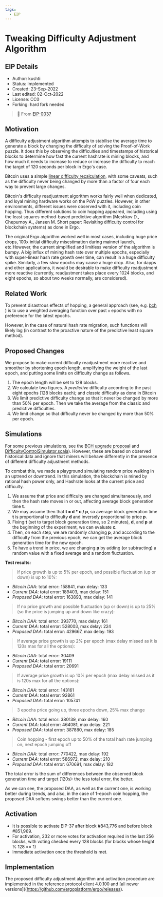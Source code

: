 ```yaml
---
tags:
  - EIP
---
```


# Tweaking Difficulty Adjustment Algorithm


## EIP Details

* Author: kushti
* Status: Implemented
* Created: 23-Sep-2022
* Last edited: 02-Oct-2022
* License: CC0
* Forking: hard fork needed 

> 🔗 From [EIP-0037](https://github.com/ergoplatform/eips/blob/ddbca24fef5e91e0c80c6881fc31d8831ae69768/eip-0037.md)


## Motivation 

A difficulty adjustment algorithm attempts to stabilise the average time to generate a block by changing the difficulty of solving the Proof-of-Work puzzle. It does this by observing the difficulties and timestamps of historical blocks to determine how fast the current hashrate is mining blocks, and how much it needs to increase to reduce or increase the difficulty to reach the target of 120 seconds per block in Ergo's case.  

Bitcoin uses a simple [linear difficulty recalculation](https://en.bitcoinwiki.org/wiki/Difficulty_in_Mining), with some caveats, such as the difficulty never being changed by more than a factor of four each way to prevent large changes. 

Bitcoin's difficulty readjustment algorithm works fairly well when dedicated, and loyal mining hardware works on the PoW puzzles. However, in other environments, different issues were observed with it, including coin hopping. Thus different solutions to coin hopping appeared, including using the least squares method-based predictive algorithm (Meshkov D., Chepurnoy A., Jansen M. Short paper: Revisiting difficulty control for blockchain systems) as done in Ergo.

The original Ergo algorithm worked well in most cases, including huge price drops, 100x initial difficulty misestimation during mainnet launch, etc.However, the current simplified and limitless version of the algorithm is bumpy. A big influx of mining hash rate over multiple epochs, especially with super-linear hash rate growth over time, can result in a huge difficulty spike. Similarly, a few slow epochs may cause a huge drop. Also, for dapps and other applications, it would be desirable to make difficulty readjustment more reactive (currently, readjustment takes place every 1024 blocks, and eight epochs, so about two weeks normally, are considered).   

## Related Work

To prevent disastrous effects of hopping, a general approach (see, e.g. [bch](https://read.cash/@jtoomim/bch-upgrade-proposal-use-asert-as-the-new-daa-1d875696) ) is to use a weighted averaging function over past `x` epochs with no preference for the latest epochs.

However, in the case of natural hash rate migration, such functions will likely lag (in contrast to the proactive nature of the predictive least square method). 

## Proposed Changes

We propose to make current difficulty readjustment more reactive and smoother by shortening epoch length, amplifying the weight of the last epoch, and putting some limits on difficulty change as follows.

1. The epoch length will be set to 128 blocks. 
2. We calculate two figures. A *predictive* difficulty according to the past eight epochs (128 blocks each); and *classic* difficulty as done in Bitcoin
3. We limit predictive difficulty change so that it never be changed by more than 50% per epoch. Then we take the average from the classic and predictive difficulties. 
4. We limit change so that difficulty never be changed by more than 50% per epoch.


## Simulations

For some previous simulations, see the [BCH upgrade proposal](https://read.cash/@jtoomim/bch-upgrade-proposal-use-asert-as-the-new-daa-1d875696) and [DifficultyControlSimulator.scala](https://github.com/ergoplatform/ergo/blob/0af9dd9d8846d672c1e2a77f8ab29963fa5acd1e/src/test/scala/org/ergoplatform/tools/DifficultyControlSimulator.scala)). However, these are based on observed historical data and ignore that miners will behave differently in the presence of different difficulty adjustment methods.

To combat this, we made a playground simulating random price walking in an uptrend or downtrend. In this simulation, the blockchain is mined by rational hash power only, and Hashrate looks at the current price and difficulty. 

1. We assume that price and difficulty are changed simultaneously, and then the hash rate moves in or out, affecting average block generation time **t**. 
2. We may assume then that **t = d * c / p**, so average block generation time **t** is proportional to difficulty **d** and inversely proportional to price **p**. 
3. Fixing **t** (set to target block generation time, so 2 minutes), **d**, and **p** at the beginning of the experiment, we can evaluate **c**. 
4. Then, on each step, we are randomly changing **p**, and according to the difficulty from the previous epoch, we can get the average block generation time for the new epoch.
5. To have a trend in price, we are changing **p** by adding (or subtracting) a random value with a fixed average and a random fluctuation. 

**Test results:**

> If price growth is up to 5% per epoch, and possible fluctuation (up or down) is up to 10%:

- *Bitcoin DAA*: total error: 158841, max delay: 133
- *Current DAA*: total error: 189403, max delay: 151
- *Proposed DAA*: total error: 163893, max delay: 141 


> If no price growth and possible fluctuation (up or down) is up to 25% (so the price is jumping up and down like crazy):

- *Bitcoin DAA*: total error: 393770, max delay: 161
- *Current DAA*: total error: 528003, max delay: 224
- *Proposed DAA*: total error: 429667, max delay: 193 

> If average price growth is up 2% per epoch (max delay missed as it is 120s max for all the options):

- *Bitcoin DAA*: total error: 30409
- *Current DAA*: total error: 19111
- *Proposed DAA*: total error: 20691

> If average price growth is up 10% per epoch (max delay missed as it is 120s max for all the options):

- *Bitcoin DAA*: total error: 143161
- *Current DAA*: total error: 92861
- *Proposed DAA*: total error: 105741

> 3 epochs price going up, three epochs down, 25% max change

- *Bitcoin DAA*: total error: 380139, max delay: 160
- *Current DAA*: total error: 464081, max delay: 221
- *Proposed DAA*: total error: 387880, max delay: 185

> Coin hopping - first epoch up to 50% of the total hash rate jumping on, next epoch jumping off 

- *Bitcoin DAA*: total error: 770422, max delay: 192
- *Current DAA*: total error: 586972, max delay: 210
- *Proposed DAA*: total error: 670691, max delay: 182

The total error is the sum of differences between the observed block generation time and target (120s): the less total error, the better.

As we can see, the proposed DAA, as well as the current one, is working better during trends, and also, in the case of 1-epoch coin hopping, the proposed DAA softens swings better than the current one. 

## Activation

- It is possible to activate EIP-37 after block #843,776 and before block #851,969. 
- For activation, 232 or more votes for activation required in the last 256 blocks, with voting checked every 128 blocks (for blocks whose height % 128 == 1)
- Immediate activation once the threshold is met. 

## Implementation

The proposed difficulty adjustment algorithm and activation procedure are implemented in the reference protocol client 4.0.100 and [all newer versions]((https://github.com/ergoplatform/ergo/releases).


